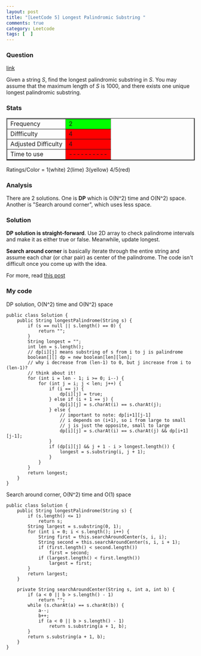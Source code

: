 ```yaml
---
layout: post
title: "[LeetCode 5] Longest Palindromic Substring "
comments: true
category: Leetcode
tags: [  ]
---
```


### Question 

[link](http://oj.leetcode.com/problems/longest-palindromic-substring/)

<div class="question-content">
<p></p><p>Given a string <i>S</i>, find the longest palindromic substring in <i>S</i>. You may assume that the maximum length of <i>S</i> is 1000, and there exists one unique longest palindromic substring.</p><p></p>
</div>

### Stats

<table border="2">
	<tr>
		<td>Frequency</td>
		<td bgcolor="lime">2</td>
	</tr>
	<tr>
		<td>Diffficulty</td>
		<td bgcolor="red">4</td>
	</tr>
	<tr>
		<td>Adjusted Difficulty</td>
		<td bgcolor="red">4</td>
	</tr>
	<tr>
		<td>Time to use</td>
		<td bgcolor="red">----------</td>
	</tr>
</table>

Ratings/Color = 1(white) 2(lime) 3(yellow) 4/5(red)

### Analysis

There are 2 solutions. One is __DP__ which is O(N^2) time and O(N^2) space. Another is "Search around corner", which uses less space. 

### Solution

__DP solution is straight-forward__. Use 2D array to check palindrome intervals and make it as either true or false. Meanwhile, update longest. 

__Search around corner__ is basically iterate through the entire string and assume each char (or char pair) as center of the palindrome. The code isn't difficult once you come up with the idea. 

For more, read [this post](http://leetcode.com/2011/11/longest-palindromic-substring-part-i.html)

### My code 

DP solution, O(N^2) time and O(N^2) space

    public class Solution {
        public String longestPalindrome(String s) {
            if (s == null || s.length() == 0) {
                return "";
            }
            String longest = "";
            int len = s.length();
            // dp[i][j] means substring of s from i to j is palindrome 
            boolean[][] dp = new boolean[len][len];
            // why i decrease from (len-1) to 0, but j increase from i to (len-1)?
            // think about it! 
            for (int i = len - 1; i >= 0; i--) {
                for (int j = i; j < len; j++) {
                    if (i == j) {
                        dp[i][j] = true;
                    } else if (i + 1 == j) {
                        dp[i][j] = s.charAt(i) == s.charAt(j);
                    } else {
                        // important to note: dp[i+1][j-1]
                        // i depends on (i+1), so i from large to small
                        // j is just the opposite, small to large
                        dp[i][j] = s.charAt(i) == s.charAt(j) && dp[i+1][j-1];
                    }
                    if (dp[i][j] && j + 1 - i > longest.length()) {
                        longest = s.substring(i, j + 1);
                    }
                }
            }
            return longest;
        }
    }

Search around corner, O(N^2) time and O(1) space

    public class Solution {
        public String longestPalindrome(String s) {
            if (s.length() <= 1)
                return s;
            String largest = s.substring(0, 1);
            for (int i = 0; i < s.length(); i++) {
                String first = this.searchAroundCenter(s, i, i);
                String second = this.searchAroundCenter(s, i, i + 1);
                if (first.length() < second.length())
                    first = second;
                if (largest.length() < first.length())
                    largest = first;
            }
            return largest;
        }

        private String searchAroundCenter(String s, int a, int b) {
            if (a < 0 || b > s.length() - 1)
                return "";
            while (s.charAt(a) == s.charAt(b)) {
                a--;
                b++;
                if (a < 0 || b > s.length() - 1)
                    return s.substring(a + 1, b);
            }
            return s.substring(a + 1, b);
        }
    }
